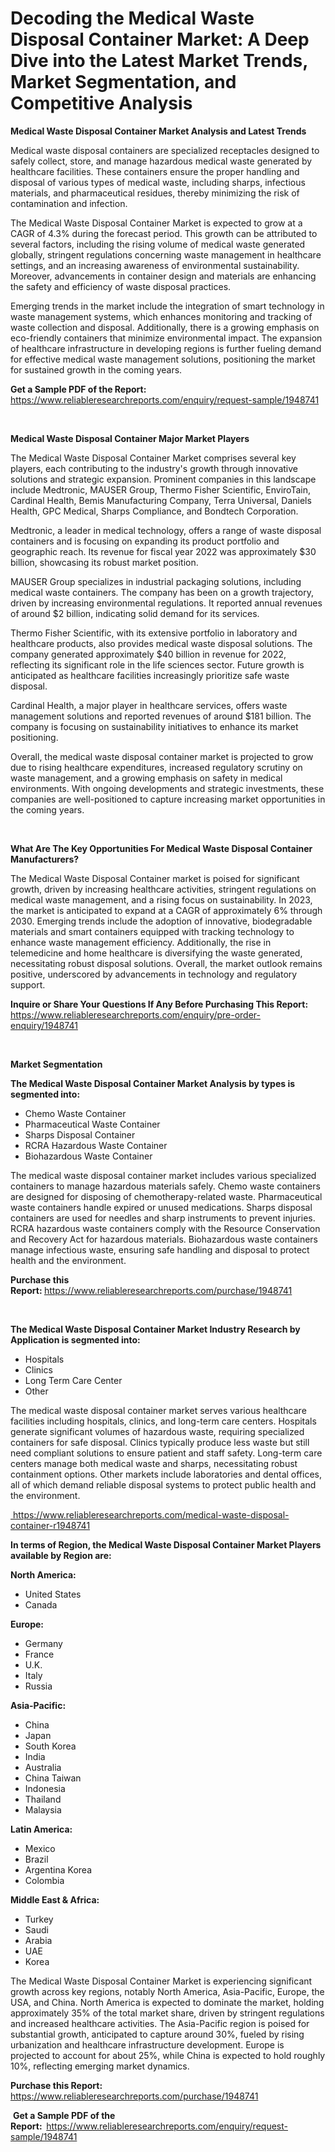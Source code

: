 <p><h1>Decoding the Medical Waste Disposal Container Market: A Deep Dive into the Latest Market Trends, Market Segmentation, and Competitive Analysis</h1></p><p><strong>Medical Waste Disposal Container Market Analysis and Latest Trends</strong></p>
<p><p>Medical waste disposal containers are specialized receptacles designed to safely collect, store, and manage hazardous medical waste generated by healthcare facilities. These containers ensure the proper handling and disposal of various types of medical waste, including sharps, infectious materials, and pharmaceutical residues, thereby minimizing the risk of contamination and infection.</p><p>The Medical Waste Disposal Container Market is expected to grow at a CAGR of 4.3% during the forecast period. This growth can be attributed to several factors, including the rising volume of medical waste generated globally, stringent regulations concerning waste management in healthcare settings, and an increasing awareness of environmental sustainability. Moreover, advancements in container design and materials are enhancing the safety and efficiency of waste disposal practices.</p><p>Emerging trends in the market include the integration of smart technology in waste management systems, which enhances monitoring and tracking of waste collection and disposal. Additionally, there is a growing emphasis on eco-friendly containers that minimize environmental impact. The expansion of healthcare infrastructure in developing regions is further fueling demand for effective medical waste management solutions, positioning the market for sustained growth in the coming years.</p></p>
<p><strong>Get a Sample PDF of the Report:&nbsp;</strong> <a href="https://www.reliableresearchreports.com/enquiry/request-sample/1948741?utm_campaign=2202&utm_medium=2&utm_source=Github&utm_content=ia&utm_term=13042025&utm_id=medical-waste-disposal-container">https://www.reliableresearchreports.com/enquiry/request-sample/1948741</a></p>
<p>&nbsp;</p>
<p><strong>Medical Waste Disposal Container Major Market Players</strong></p>
<p><p>The Medical Waste Disposal Container Market comprises several key players, each contributing to the industry's growth through innovative solutions and strategic expansion. Prominent companies in this landscape include Medtronic, MAUSER Group, Thermo Fisher Scientific, EnviroTain, Cardinal Health, Bemis Manufacturing Company, Terra Universal, Daniels Health, GPC Medical, Sharps Compliance, and Bondtech Corporation.</p><p>Medtronic, a leader in medical technology, offers a range of waste disposal containers and is focusing on expanding its product portfolio and geographic reach. Its revenue for fiscal year 2022 was approximately $30 billion, showcasing its robust market position.</p><p>MAUSER Group specializes in industrial packaging solutions, including medical waste containers. The company has been on a growth trajectory, driven by increasing environmental regulations. It reported annual revenues of around $2 billion, indicating solid demand for its services.</p><p>Thermo Fisher Scientific, with its extensive portfolio in laboratory and healthcare products, also provides medical waste disposal solutions. The company generated approximately $40 billion in revenue for 2022, reflecting its significant role in the life sciences sector. Future growth is anticipated as healthcare facilities increasingly prioritize safe waste disposal.</p><p>Cardinal Health, a major player in healthcare services, offers waste management solutions and reported revenues of around $181 billion. The company is focusing on sustainability initiatives to enhance its market positioning.</p><p>Overall, the medical waste disposal container market is projected to grow due to rising healthcare expenditures, increased regulatory scrutiny on waste management, and a growing emphasis on safety in medical environments. With ongoing developments and strategic investments, these companies are well-positioned to capture increasing market opportunities in the coming years.</p></p>
<p>&nbsp;</p>
<p><strong>What Are The Key Opportunities For Medical Waste Disposal Container Manufacturers?</strong></p>
<p><p>The Medical Waste Disposal Container market is poised for significant growth, driven by increasing healthcare activities, stringent regulations on medical waste management, and a rising focus on sustainability. In 2023, the market is anticipated to expand at a CAGR of approximately 6% through 2030. Emerging trends include the adoption of innovative, biodegradable materials and smart containers equipped with tracking technology to enhance waste management efficiency. Additionally, the rise in telemedicine and home healthcare is diversifying the waste generated, necessitating robust disposal solutions. Overall, the market outlook remains positive, underscored by advancements in technology and regulatory support.</p></p>
<p><strong>Inquire or Share Your Questions If Any Before Purchasing This Report:</strong> <a href="https://www.reliableresearchreports.com/enquiry/pre-order-enquiry/1948741?utm_campaign=2202&utm_medium=2&utm_source=Github&utm_content=ia&utm_term=13042025&utm_id=medical-waste-disposal-container">https://www.reliableresearchreports.com/enquiry/pre-order-enquiry/1948741</a></p>
<p>&nbsp;</p>
<p><strong>Market Segmentation</strong></p>
<p><strong>The Medical Waste Disposal Container Market Analysis by types is segmented into:</strong></p>
<p><ul><li>Chemo Waste Container</li><li>Pharmaceutical Waste Container</li><li>Sharps Disposal Container</li><li>RCRA Hazardous Waste Container</li><li>Biohazardous Waste Container</li></ul></p>
<p><p>The medical waste disposal container market includes various specialized containers to manage hazardous materials safely. Chemo waste containers are designed for disposing of chemotherapy-related waste. Pharmaceutical waste containers handle expired or unused medications. Sharps disposal containers are used for needles and sharp instruments to prevent injuries. RCRA hazardous waste containers comply with the Resource Conservation and Recovery Act for hazardous materials. Biohazardous waste containers manage infectious waste, ensuring safe handling and disposal to protect health and the environment.</p></p>
<p><strong>Purchase this Report:&nbsp;</strong><a href="https://www.reliableresearchreports.com/purchase/1948741?utm_campaign=2202&utm_medium=2&utm_source=Github&utm_content=ia&utm_term=13042025&utm_id=medical-waste-disposal-container">https://www.reliableresearchreports.com/purchase/1948741</a></p>
<p>&nbsp;</p>
<p><strong>The Medical Waste Disposal Container Market Industry Research by Application is segmented into:</strong></p>
<p><ul><li>Hospitals</li><li>Clinics</li><li>Long Term Care Center</li><li>Other</li></ul></p>
<p><p>The medical waste disposal container market serves various healthcare facilities including hospitals, clinics, and long-term care centers. Hospitals generate significant volumes of hazardous waste, requiring specialized containers for safe disposal. Clinics typically produce less waste but still need compliant solutions to ensure patient and staff safety. Long-term care centers manage both medical waste and sharps, necessitating robust containment options. Other markets include laboratories and dental offices, all of which demand reliable disposal systems to protect public health and the environment.</p></p>
<p><a href="https://www.reliableresearchreports.com/medical-waste-disposal-container-r1948741?utm_campaign=2202&utm_medium=2&utm_source=Github&utm_content=ia&utm_term=13042025&utm_id=medical-waste-disposal-container">&nbsp;https://www.reliableresearchreports.com/medical-waste-disposal-container-r1948741</a></p>
<p><strong>In terms of Region, the Medical Waste Disposal Container Market Players available by Region are:</strong></p>
<p>
    <p> <strong> North America: </strong>
        <ul>
            <li>United States</li>
            <li>Canada</li>
        </ul>
        </p> 
    <p> <strong> Europe: </strong>
        <ul>
            <li>Germany</li>
            <li>France</li>
            <li>U.K.</li>
            <li>Italy</li>
            <li>Russia</li>
        </ul>
        </p> 
    <p> <strong> Asia-Pacific: </strong>
        <ul>
            <li>China</li>
            <li>Japan</li>
            <li>South Korea</li>
            <li>India</li>
            <li>Australia</li>
            <li>China Taiwan</li>
            <li>Indonesia</li>
            <li>Thailand</li>
            <li>Malaysia</li>
        </ul>
        </p> 
    <p> <strong> Latin America: </strong>
        <ul>
            <li>Mexico</li>
            <li>Brazil</li>
            <li>Argentina Korea</li>
            <li>Colombia</li>
        </ul>
        </p> 
    <p> <strong> Middle East & Africa: </strong>
        <ul>
            <li>Turkey</li>
            <li>Saudi</li>
            <li>Arabia</li>
            <li>UAE</li>
            <li>Korea</li>
        </ul>
    </p>
    </p>
<p><p>The Medical Waste Disposal Container Market is experiencing significant growth across key regions, notably North America, Asia-Pacific, Europe, the USA, and China. North America is expected to dominate the market, holding approximately 35% of the total market share, driven by stringent regulations and increased healthcare activities. The Asia-Pacific region is poised for substantial growth, anticipated to capture around 30%, fueled by rising urbanization and healthcare infrastructure development. Europe is projected to account for about 25%, while China is expected to hold roughly 10%, reflecting emerging market dynamics.</p></p>
<p><strong>Purchase this Report: </strong><a href="https://www.reliableresearchreports.com/purchase/1948741?utm_campaign=2202&utm_medium=2&utm_source=Github&utm_content=ia&utm_term=13042025&utm_id=medical-waste-disposal-container">https://www.reliableresearchreports.com/purchase/1948741</a></p>
<p>&nbsp;<strong>Get a Sample PDF of the Report:&nbsp;&nbsp;</strong><a href="https://www.reliableresearchreports.com/enquiry/request-sample/1948741?utm_campaign=2202&utm_medium=2&utm_source=Github&utm_content=ia&utm_term=13042025&utm_id=medical-waste-disposal-container">https://www.reliableresearchreports.com/enquiry/request-sample/1948741</a></p>
<p><strong></strong></p>
<p><p></p><p></p><p></p></p>